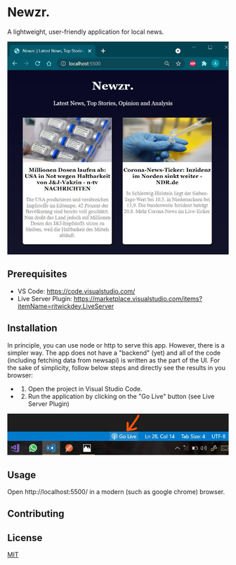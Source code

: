 # Newzr.
A lightweight, user-friendly application for local news.

![newzr screenshot](/images/newzr.JPG)


## Prerequisites

* VS Code: https://code.visualstudio.com/
* Live Server Plugin: https://marketplace.visualstudio.com/items?itemName=ritwickdey.LiveServer 

## Installation
In principle, you can use node or http to serve this app. However, there is a simpler way. The app does not have a "backend" (yet) and all of the code (including fetching data from newsapi) is written as the part of the UI. For the sake of simplicity, follow below steps and directly see the results in you browser:

* 1. Open the project in Visual Studio Code.
* 2. Run the application by clicking on the "Go Live" button (see Live Server Plugin)

![live server button](/images/vscode-live-server.jpg)

## Usage

Open http://localhost:5500/ in a modern (such as google chrome) browser.

## Contributing


## License
[MIT](https://choosealicense.com/licenses/mit/)
